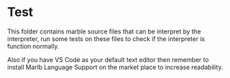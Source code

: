 # Test

This folder contains marble source files that can be interpret by the interpreter, run some tests on these files to check if the interpreter is function normally.

Also if you have VS Code as your default text editor then remember to install Marlb Language Support on the market place to increase readability.